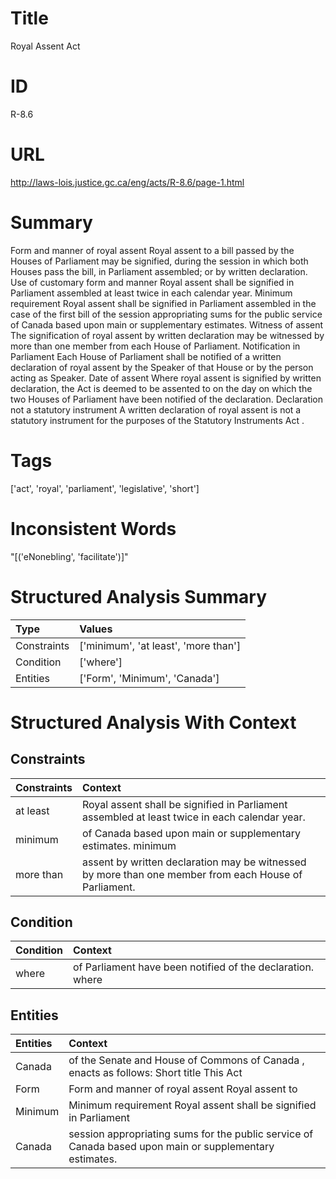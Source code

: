 # Title
Royal Assent Act


# ID
R-8.6

# URL
http://laws-lois.justice.gc.ca/eng/acts/R-8.6/page-1.html


# Summary
Form and manner of royal assent Royal assent to a bill passed by the Houses of Parliament may be signified, during the session in which both Houses pass the bill, in Parliament assembled; or by written declaration.
Use of customary form and manner Royal assent shall be signified in Parliament assembled at least twice in each calendar year.
Minimum requirement Royal assent shall be signified in Parliament assembled in the case of the first bill of the session appropriating sums for the public service of Canada based upon main or supplementary estimates.
Witness of assent The signification of royal assent by written declaration may be witnessed by more than one member from each House of Parliament.
Notification in Parliament Each House of Parliament shall be notified of a written declaration of royal assent by the Speaker of that House or by the person acting as Speaker.
Date of assent Where royal assent is signified by written declaration, the Act is deemed to be assented to on the day on which the two Houses of Parliament have been notified of the declaration.
Declaration not a statutory instrument A written declaration of royal assent is not a statutory instrument for the purposes of the  Statutory Instruments Act .


# Tags
['act', 'royal', 'parliament', 'legislative', 'short']


# Inconsistent Words
"[('eNonebling', 'facilitate')]"


# Structured Analysis Summary
| Type        | Values                               |
|:------------|:-------------------------------------|
| Constraints | ['minimum', 'at least', 'more than'] |
| Condition   | ['where']                            |
| Entities    | ['Form', 'Minimum', 'Canada']        |


# Structured Analysis With Context
 


## Constraints
| Constraints   | Context                                                                                                |
|:--------------|:-------------------------------------------------------------------------------------------------------|
| at least      | Royal assent shall be signified in Parliament assembled at least  twice in each calendar year.         |
| minimum       | of Canada based upon main or supplementary estimates. minimum                                          |
| more than     | assent by written declaration may be witnessed by more than  one member from each House of Parliament. |


## Condition
| Condition   | Context                                                    |
|:------------|:-----------------------------------------------------------|
| where       | of Parliament have been notified of the declaration. where |


## Entities
| Entities   | Context                                                                                                  |
|:-----------|:---------------------------------------------------------------------------------------------------------|
| Canada     | of the Senate and House of Commons of Canada , enacts as follows: Short title This Act                   |
| Form       | Form and manner of royal assent Royal assent to                                                          |
| Minimum    | Minimum requirement Royal assent shall be signified in Parliament                                        |
| Canada     | session appropriating sums for the public service of Canada  based upon main or supplementary estimates. |


